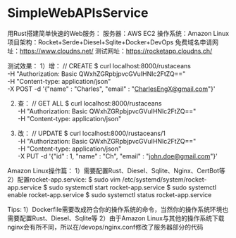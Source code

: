 # SimpleWebAPIsService
用Rust搭建简单快速的Web服务：
服务器：AWS EC2
操作系统：Amazon Linux
项目架构：Rocket+Serde+Diesel+Sqlite+Docker+DevOps
免费域名申请网址：https://www.cloudns.net/
测试网址：https://rocketapp.cloudns.ch/

测试效果：
1）增：
// CREATE
$ curl localhost:8000/rustaceans \
  -H "Authorization: Basic QWxhZGRpbjpvcGVuIHNlc2FtZQ==" \
  -H "Content-type: application/json" \
  -X POST -d '{"name" : "Charles", "email" : "CharlesEngX@gmail.com"}' 

2) 查：
// GET ALL
$ curl localhost:8000/rustaceans \
  -H "Authorization: Basic QWxhZGRpbjpvcGVuIHNlc2FtZQ==" \
  -H "Content-type: application/json"

3) 改：
// UPDATE
$ curl localhost:8000/rustaceans/1 \
  -H "Authorization: Basic QWxhZGRpbjpvcGVuIHNlc2FtZQ==" \
  -H "Content-type: application/json" \
  -X PUT -d '{"id" : 1, "name" : "Ch", "email" : "john.doe@gmail.com"}'


Amazon Linux操作篇：
1）需要配置Rust、Diesel、Sqlite、Nginx、CertBot等
2）配置rocket-app.service:
$ sudo vim /etc/systemd/system/rocket-app.service
$ sudo systemctl start  rocket-app.service
$ sudo systemctl enable rocket-app.service
$ sudo systemctl status rocket-app.service



Tips:
1）Dockerfile需要改成符合你的操作系统的命令，当然你的操作系统环境也需要配置Rust、Diesel、Sqlite等
2）由于Amazon Linux与其他的操作系统下载nginx会有所不同，所以在/devops/nginx.conf修改了服务器部分的代码

